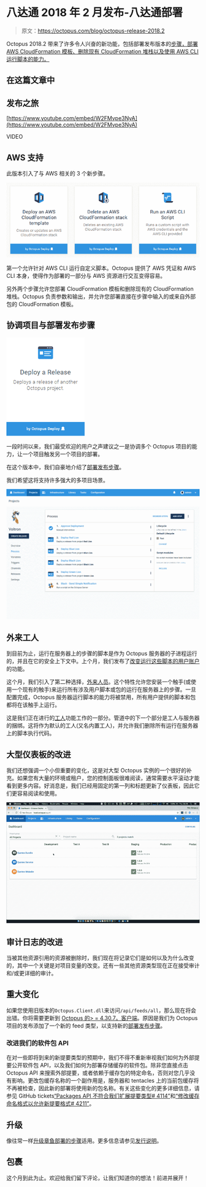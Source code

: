 # 八达通 2018 年 2 月发布-八达通部署

> 原文：<https://octopus.com/blog/octopus-release-2018.2>

Octopus 2018.2 带来了许多令人兴奋的新功能，包括部署发布版本的[步骤，部署 AWS CloudFormation 模板、删除现有 CloudFormation 堆栈以及使用 AWS CLI 运行脚本的能力。](https://octopusdeploy.uservoice.com/forums/170787-general/suggestions/9811932-allow-project-dependencies-so-deploying-one-proj)

## 在这篇文章中

## 发布之旅

[https://www.youtube.com/embed/W2FMvpe3NyA](https://www.youtube.com/embed/W2FMvpe3NyA)

VIDEO

## AWS 支持

此版本引入了与 AWS 相关的 3 个新步骤。

[![AWS Steps](img/c634ab28ef32c01881453a38d1a0426e.png)](#)

第一个允许针对 AWS CLI 运行自定义脚本。Octopus 提供了 AWS 凭证和 AWS CLI 本身，使得作为部署的一部分与 AWS 资源进行交互变得容易。

另外两个步骤允许您部署 CloudFormation 模板和删除现有的 CloudFormation 堆栈。Octopus 负责参数和输出，并允许您部署直接在步骤中输入的或来自外部包的 CloudFormation 模板。

## 协调项目与部署发布步骤

[![Deploy Release Step Card](img/7c005ea1da838484bf5a11b91feb537d.png)](#)

一段时间以来，我们最受欢迎的用户之声建议之一是协调多个 Octopus 项目的能力，让一个项目触发另一个项目的部署。

在这个版本中，我们自豪地介绍了[部署发布步骤](/blog/deploy-release-step/deploy-release-step)。

我们希望这将支持许多强大的多项目场景。

[![Example Deploy Release Step Project Process](img/d97ac881c95e9ca37d4d63d5e51a503a.png)](#)

## 外来工人

到目前为止，运行在服务器上的步骤的脚本是作为 Octopus 服务器的子进程运行的，并且在它的安全上下文中。上个月，我们发布了[改变运行这些脚本的用户账户](https://octopus.com/docs/administration/security/built-in-worker)的功能。

这个月，我们引入了第二种选择，[外来人员](https://octopus.com/docs/administration/workers)。这个特性允许您安装一个触手(或使用一个现有的触手)来运行所有涉及用户脚本或包的运行在服务器上的步骤。一旦配置完成，Octopus 服务器运行脚本的能力将被禁用，所有用户提供的脚本和包都将在该触手上运行。

这是我们正在进行的[工人](https://github.com/OctopusDeploy/Specs/blob/master/Workers/index.md)功能工作的一部分。管道中的下一个部分是工人与服务器的捆绑。这将作为默认的工人(又名内置工人)，并允许我们删除所有运行在服务器上的脚本执行代码。

## 大型仪表板的改进

我们还想强调一个小但重要的变化，这是对大型 Octopus 实例的一个很好的补充。如果您有大量的环境或租户，您的控制面板很难阅读，通常需要水平滚动才能看到更多内容。好消息是，我们已经用固定的第一列和标题更新了仪表板，因此它们更容易阅读和使用。

[![Example large dashboard with scrolling](img/a01cfb38f3f3a735412a1f459b849c53.png)](#)

## 审计日志的改进

当被其他资源引用的资源被删除时，我们现在将记录它们是如何以及为什么改变的，其中一个关键是对项目变量的改变。还有一些其他资源类型现在正在接受审计和/或更详细的审计。

## 重大变化

如果您使用旧版本的`Octopus.Client.dll`来访问`/api/feeds/all`，那么现在将会出错。你将需要更新到 [Octopus 的> = 4.30.7。客户端](https://www.nuget.org/packages/Octopus.Client)。原因是我们为 Octopus 项目的发布添加了一个新的 feed 类型，以支持新的[部署发布步骤](/blog/deploy-release-step/deploy-release-step)。

### 改进我们的软件包 API

在对一些即将到来的新提要类型的预期中，我们不得不重新审视我们如何为外部提要公开软件包 API，以及我们如何为部署存储缓存的软件包。除非您直接点击 Octopus API 来搜索外部提要，或者依赖于缓存包的特定命名，否则对您几乎没有影响。更改包缓存名称的一个副作用是，服务器和 tentacles 上的当前包缓存将不再被检查，因此新的部署将使用新的包名称。有关这些变化的更多详细信息，请参见 GitHub tickets[“Packages API 不符合我们扩展提要类型# 4114”](https://github.com/OctopusDeploy/Issues/issues/4114)和[“修改缓存命名格式以允许新提要格式# 4211”](https://github.com/OctopusDeploy/Issues/issues/4211)。

## 升级

像往常一样[升级章鱼部署的步骤](https://octopus.com/docs/administration/upgrading)适用。更多信息请参见[发行说明](https://octopus.com/downloads/compare?to=2018.2.0)。

## 包裹

这个月到此为止。欢迎给我们留下评论，让我们知道你的想法！前进并展开！